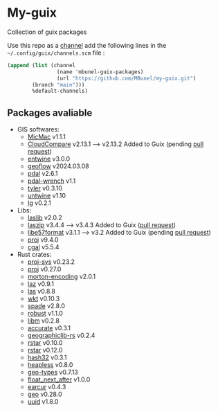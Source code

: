 # My-guix

Collection of guix packages

Use this repo as a [channel](https://guix.gnu.org/manual/en/html_node/Channels.html) add the following lines in the `~/.config/guix/channels.scm` file :

``` scheme
(append (list (channel
                (name 'mbunel-guix-packages)
                (url "https://github.com/MBunel/my-guix.git")
		(branch "main")))
        %default-channels)
```

## Packages avaliable

- GIS softwares:
  - [MicMac](https://github.com/micmacIGN/micmac.git) v1.1.1
  - [CloudCompare](https://github.com/CloudCompare/CloudCompare) v2.13.1  --> v2.13.2 Added to Guix (pending [pull request](https://issues.guix.gnu.org/73934))
  - [entwine](https://github.com/connormanning/entwine) v3.0.0
  - [geoflow](https://github.com/geoflow3d/geoflow-bundle) v2024.03.08
  - [pdal](https://github.com/PDAL/PDAL) v2.6.1
  - [pdal-wrench](https://github.com/PDAL/wrench) v1.1
  - [tyler](https://github.com/3DGI/tyler) v0.3.10
  - [untwine](https://github.com/hobuinc/untwine) v1.10
  - [lg](https://github.com/MBunel/lg) v0.2.1
- Libs:
  - [laslib](https://github.com/LAStools/LAStools) v2.0.2
  - [laszip](https://github.com/LASzip/LASzip) v3.4.4 --> v3.4.3 Added to Guix ([pull request](https://issues.guix.gnu.org/68278))
  - [libe57format](https://github.com/asmaloney/libE57Format) v3.1.1 --> v3.2 Added to Guix (pending [pull request](https://issues.guix.gnu.org/73934))
  - [proj](https://proj.org/en/9.4/#) v9.4.0
  - [cgal](https://www.cgal.org/) v5.5.4
- Rust crates:
  - [proj-sys](https://crates.io/crates/proj-sys/) v0.23.2
  - [proj](https://crates.io/crates/proj) v0.27.0
  - [morton-encoding](https://crates.io/crates/morton-encoding) v2.0.1
  - [laz](https://crates.io/crates/laz) v0.9.1
  - [las](https://crates.io/crates/las) v0.8.8
  - [wkt](https://crates.io/crates/wkt) v0.10.3
  - [spade](https://crates.io/crates/spade) v2.8.0
  - [robust](https://crates.io/crates/robust) v1.1.0
  - [libm](https://crates.io/crates/libm) v0.2.8
  - [accurate](https://crates.io/crates/accurate) v0.3.1
  - [geographiclib-rs](https://crates.io/crates/geographiclib-rs) v0.2.4
  - [rstar](https://crates.io/crates/rstar) v0.10.0
  - [rstar](https://crates.io/crates/rstar) v0.12.0
  - [hash32](https://crates.io/crates/hash32) v0.3.1
  - [heapless](https://crates.io/crates/heapless) v0.8.0
  - [geo-types](https://crates.io/crates/geo-types) v0.7.13
  - [float\_next\_after](https://crates.io/crates/float_next_after) v1.0.0
  - [earcur](https://crates.io/crates/earcutr) v0.4.3
  - [geo](https://crates.io/crates/geo) v0.28.0
  - [uuid](https://crates.io/crates/uuid) v1.8.0
